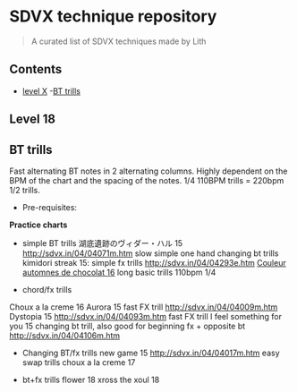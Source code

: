 # SDVX technique repository 

> A curated list of SDVX techniques made by Lith



## Contents
- [level X](#level-18)
  -[BT trills](#BT-trills)



## Level 18

## BT trills  
Fast alternating BT notes in 2 alternating columns. Highly dependent on the BPM of the chart and the spacing of the notes. 1/4 110BPM trills = 220bpm 1/2 trills. 

- Pre-requisites: 

**__Practice charts__**
- simple BT trills 
湖底遺跡のヴィダー・ハル 15 http://sdvx.in/04/04071m.htm slow simple one hand changing bt trills
kimidori streak 15: simple fx trills http://sdvx.in/04/04293e.htm
[Couleur automnes de chocolat 16](http://sdvx.in/04/04156m.htm) long basic trills 110bpm 1/4 

- chord/fx trills

Choux a la creme 16
Aurora 15 fast FX trill http://sdvx.in/04/04009m.htm
Dystopia 15 http://sdvx.in/04/04093m.htm fast FX trill
I feel something for you 15 changing bt trill, also good for beginning fx + opposite bt http://sdvx.in/04/04106m.htm

- Changing BT/fx trills 
new game 15 http://sdvx.in/04/04017m.htm easy swap trills
choux a la creme 17

- bt+fx trills 
flower 18
xross the xoul 18
